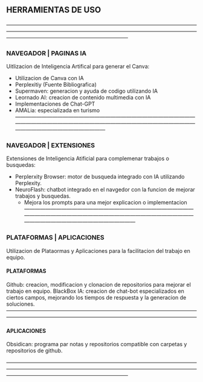 ##  HERRAMIENTAS DE USO
———————————————————————————————————————————————————————————————————————————————————————————————
###   NAVEGADOR | PAGINAS IA
Uitlizacion de Inteligencia Artifical para generar el Canva:
- Utilizacion de Canva con IA
- Perplexitiy (Fuente Bibliografica)
- Supermaven: generacion y ayuda de codigo utilizando IA
- Leornado AI: creacion de contenido multimedia con IA
- Implementaciones de Chat-GPT
- AMALia: especializada en turismo
—————————————————————————————————————————————————————————————————————————————————————
###   NAVEGADOR | EXTENSIONES
Extensiones de Inteligencia Atificial para complemenar trabajos o busquedas:
- Perplerxity Browser: motor de busqueda integrado con IA utilizando Perplexity.
- NeuroFlash:  chatbot integrado en el navgedor con la funcion de mejorar trabajos y busquedas.
	- Mejora los prompts para una mejor explicacion o implementacion
—————————————————————————————————————————————————————————————————————————————————————
###   PLATAFORMAS | APLICACIONES
Utilizacion de Plataormas y Aplicaciones para la facilitacion del trabajo en equipo.
####    PLATAFORMAS
Github: creacion, modificacion y clonacion de repositorios para mejorar el trabajo en equipo.
BlackBox IA: creacion de chat-bot especializados en ciertos campos, mejorando los tiempos de respuesta y la generacion de soluciones.
————————————————————————————————————————————————————————————————————————
####    APLICACIONES
Obsidican: programa par notas y repositorios compatible con carpetas y repositorios de github.

———————————————————————————————————————————————————————————————————————————————————————————————